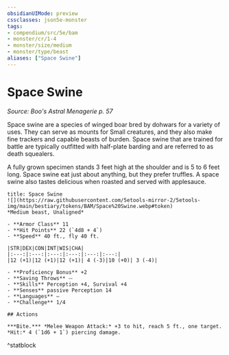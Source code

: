 ```yaml
---
obsidianUIMode: preview
cssclasses: json5e-monster
tags:
- compendium/src/5e/bam
- monster/cr/1-4
- monster/size/medium
- monster/type/beast
aliases: ["Space Swine"]
---
```

# Space Swine
*Source: Boo's Astral Menagerie p. 57*  

Space swine are a species of winged boar bred by dohwars for a variety of uses. They can serve as mounts for Small creatures, and they also make fine trackers and capable beasts of burden. Space swine that are trained for battle are typically outfitted with half-plate barding and are referred to as death squealers.

A fully grown specimen stands 3 feet high at the shoulder and is 5 to 6 feet long. Space swine eat just about anything, but they prefer truffles. A space swine also tastes delicious when roasted and served with applesauce.

```ad-statblock
title: Space Swine
![](https://raw.githubusercontent.com/5etools-mirror-2/5etools-img/main/bestiary/tokens/BAM/Space%20Swine.webp#token)
*Medium beast, Unaligned*

- **Armor Class** 11 
- **Hit Points** 22 (`4d8 + 4`)
- **Speed** 40 ft., fly 40 ft.

|STR|DEX|CON|INT|WIS|CHA|
|:---:|:---:|:---:|:---:|:---:|:---:|
|12 (+1)|12 (+1)|12 (+1)| 4 (-3)|10 (+0)| 3 (-4)|

- **Proficiency Bonus** +2
- **Saving Throws** ⏤
- **Skills** Perception +4, Survival +4
- **Senses** passive Perception 14
- **Languages** —
- **Challenge** 1/4

## Actions

***Bite.*** *Melee Weapon Attack:* +3 to hit, reach 5 ft., one target. *Hit:* 4 (`1d6 + 1`) piercing damage.
```
^statblock